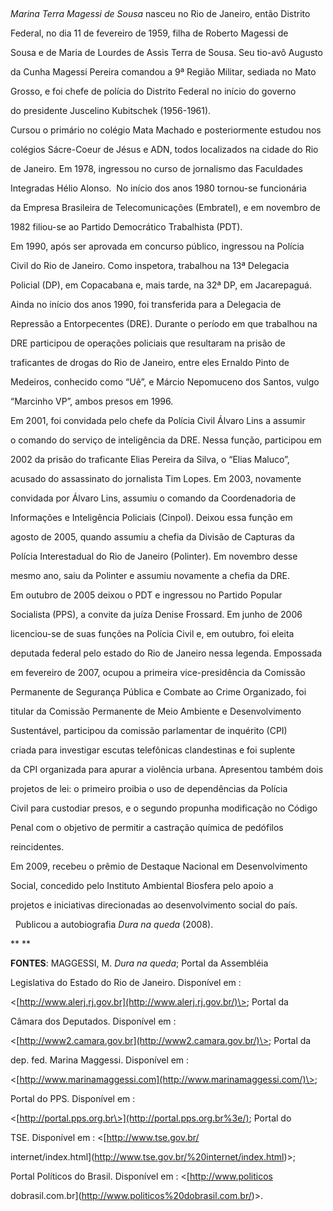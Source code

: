 

 



*Marina Terra Magessi de Sousa* nasceu no Rio de Janeiro, então Distrito

Federal, no dia 11 de fevereiro de 1959, filha de Roberto Magessi de

Sousa e de Maria de Lourdes de Assis Terra de Sousa. Seu tio-avô Augusto

da Cunha Magessi Pereira comandou a 9ª Região Militar, sediada no Mato

Grosso, e foi chefe de polícia do Distrito Federal no início do governo

do presidente Juscelino Kubitschek (1956-1961).



Cursou o primário no colégio Mata Machado e posteriormente estudou nos

colégios Sácre-Coeur de Jésus e ADN, todos localizados na cidade do Rio

de Janeiro. Em 1978, ingressou no curso de jornalismo das Faculdades

Integradas Hélio Alonso.  No início dos anos 1980 tornou-se funcionária

da Empresa Brasileira de Telecomunicações (Embratel), e em novembro de

1982 filiou-se ao Partido Democrático Trabalhista (PDT).



Em 1990, após ser aprovada em concurso público, ingressou na Polícia

Civil do Rio de Janeiro. Como inspetora, trabalhou na 13ª Delegacia

Policial (DP), em Copacabana e, mais tarde, na 32ª DP, em Jacarepaguá.

Ainda no início dos anos 1990, foi transferida para a Delegacia de

Repressão a Entorpecentes (DRE). Durante o período em que trabalhou na

DRE participou de operações policiais que resultaram na prisão de

traficantes de drogas do Rio de Janeiro, entre eles Ernaldo Pinto de

Medeiros, conhecido como “Uê”, e Márcio Nepomuceno dos Santos, vulgo

“Marcinho VP”, ambos presos em 1996.



Em 2001, foi convidada pelo chefe da Polícia Civil Álvaro Lins a assumir

o comando do serviço de inteligência da DRE. Nessa função, participou em

2002 da prisão do traficante Elias Pereira da Silva, o “Elias Maluco”,

acusado do assassinato do jornalista Tim Lopes. Em 2003, novamente

convidada por Álvaro Lins, assumiu o comando da Coordenadoria de

Informações e Inteligência Policiais (Cinpol). Deixou essa função em

agosto de 2005, quando assumiu a chefia da Divisão de Capturas da

Polícia Interestadual do Rio de Janeiro (Polinter). Em novembro desse

mesmo ano, saiu da Polinter e assumiu novamente a chefia da DRE. 



Em outubro de 2005 deixou o PDT e ingressou no Partido Popular

Socialista (PPS), a convite da juíza Denise Frossard. Em junho de 2006

licenciou-se de suas funções na Polícia Civil e, em outubro, foi eleita

deputada federal pelo estado do Rio de Janeiro nessa legenda. Empossada

em fevereiro de 2007, ocupou a primeira vice-presidência da Comissão

Permanente de Segurança Pública e Combate ao Crime Organizado, foi

titular da Comissão Permanente de Meio Ambiente e Desenvolvimento

Sustentável, participou da comissão parlamentar de inquérito (CPI)

criada para investigar escutas telefônicas clandestinas e foi suplente

da CPI organizada para apurar a violência urbana. Apresentou também dois

projetos de lei: o primeiro proibia o uso de dependências da Polícia

Civil para custodiar presos, e o segundo propunha modificação no Código

Penal com o objetivo de permitir a castração química de pedófilos

reincidentes.



Em 2009, recebeu o prêmio de Destaque Nacional em Desenvolvimento

Social, concedido pelo Instituto Ambiental Biosfera pelo apoio a

projetos e iniciativas direcionadas ao desenvolvimento social do país.



  Publicou a autobiografia *Dura na queda* (2008).



** **



**FONTES**: MAGGESSI, M. *Dura na queda*; Portal da Assembléia

Legislativa do Estado do Rio de Janeiro. Disponível em :

\<[http://www.alerj.rj.gov.br](http://www.alerj.rj.gov.br/)\>; Portal da

Câmara dos Deputados. Disponível em :

\<[http://www2.camara.gov.br](http://www2.camara.gov.br/)\>; Portal da

dep. fed. Marina Maggessi. Disponível em :

\<[http://www.marinamaggessi.com](http://www.marinamaggessi.com/)\>;

Portal do PPS. Disponível em :

\<[http://portal.pps.org.br\>](http://portal.pps.org.br%3e/); Portal do

TSE. Disponível em : \<[http://www.tse.gov.br/

internet/index.html](http://www.tse.gov.br/%20internet/index.html)\>;

Portal Políticos do Brasil. Disponível em : \<[http://www.politicos

dobrasil.com.br](http://www.politicos%20dobrasil.com.br/)\>.

